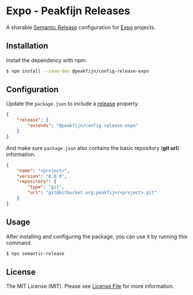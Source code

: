# Expo - Peakfijn Releases

A sharable [Semantic Release](https://github.com/semantic-release/semantic-release) configuration for [Expo](https://github.com/expo/expo-cli) projects.

## Installation

Install the dependency with npm.

```bash
$ npm install --save-dev @peakfijn/config-release-expo
```

## Configuration

Update the `package.json` to include a [release](https://github.com/semantic-release/semantic-release/blob/caribou/docs/usage/configuration.md#configuration) property.

```json
{
	"release": {
		"extends": "@peakfijn/config-release-expo"
	}
}
```

And make sure `package.json` also contains the basic repository (**git url**) information.

```json
{
	"name": "<project>",
	"version": "0.0.0",
	"repository": {
		"type": "git",
		"url": "git@bitbucket.org:peakfijn/<project>.git"
	}
}
```

## Usage

After installing and configuring the package, you can use it by running this command.

```bash
$ npx semantic-release
```

## License

The MIT License (MIT). Please see [License File](LICENSE.md) for more information.
